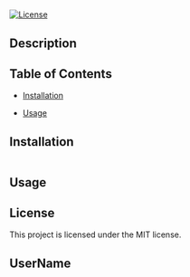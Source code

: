 
# 

[![License](https://img.shields.io/badge/License-MIT-yellow.svg)](https://opensource.org/licenses/MIT)

## Description



## Table of Contents
* [Installation](#installation)

* [Usage](#usage)
  


## Installation
```

```
  

## Usage



## License    
This project is licensed under the MIT license.
    

## UserName 

  